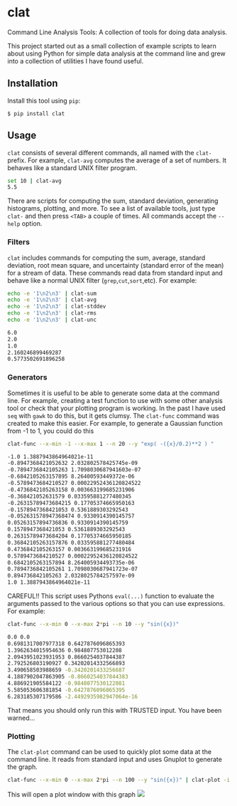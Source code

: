 # clat

Command Line Analysis Tools: A collection of tools for doing data analysis.

This project started out as a small collection of example scripts to learn about using Python for simple
data analysis at the command line and grew into a collection of utilities I have found useful.

## Installation

Install this tool using `pip`:

    $ pip install clat

## Usage

`clat` consists of several different commands, all named with the `clat-` prefix. For example, `clat-avg` computes the average of a set of numbers. It behaves like a standard UNIX filter program.

```bash
set 10 | clat-avg
5.5
```

There are scripts for computing the sum, standard deviation, generating histograms, plotting, and more. To see a list of available tools, just type `clat-` and then press `<TAB>` a couple of times. All commands
accept the `--help` option.


### Filters

`clat` includes commands for computing the sum, average, standard deviation, root mean square, and uncertainty (standard error of the mean) for a stream of data. These commands read data from standard input and behave
like a normal UNIX filter (`grep`,`cut`,`sort`,etc). For example:

<!---
tag: filter-examples
snippet-compiler:
  options:
    compiler-command: bash {file}
-->
```bash
echo -e '1\n2\n3' | clat-sum
echo -e '1\n2\n3' | clat-avg
echo -e '1\n2\n3' | clat-stddev
echo -e '1\n2\n3' | clat-rms
echo -e '1\n2\n3' | clat-unc
```
<!---
tag: filter-examples
-->
```bash
6.0
2.0
1.0
2.160246899469287
0.5773502691896258
```

### Generators

Sometimes it is useful to be able to generate some data at the command line. For example, creating a test function to use with some other analysis tool or check that your plotting program is working. 
In the past I have used `seq` with `gawk` to do this, but it gets clumsy. The `clat-func` command was created to make this easier. For example, to generate a Gaussian function from -1 to 1, you could do this
<!---
tag: func-example-1
snippet-compiler:
  options:
    compiler-command: bash {file}
-->
```bash
clat-func --x-min -1 --x-max 1 --n 20 --y "exp( -({x}/0.2)**2 ) "
```
<!---
tag: func-example-1
-->
```bash
-1.0 1.3887943864964021e-11
-0.8947368421052632 2.032802578425745e-09
-0.7894736842105263 1.7098030687941603e-07
-0.6842105263157895 8.26400593449372e-06
-0.5789473684210527 0.00022952436120824522
-0.4736842105263158 0.003663199685231906
-0.368421052631579 0.033595881277480345
-0.26315789473684215 0.17705374665950163
-0.1578947368421053 0.5361889303292543
-0.052631578947368474 0.9330914390145757
0.05263157894736836 0.9330914390145759
0.1578947368421053 0.5361889303292543
0.26315789473684204 0.17705374665950185
0.36842105263157876 0.033595881277480484
0.4736842105263157 0.003663199685231916
0.5789473684210527 0.00022952436120824522
0.6842105263157894 8.264005934493735e-06
0.7894736842105261 1.7098030687941723e-07
0.894736842105263 2.0328025784257597e-09
1.0 1.3887943864964021e-11
```
CAREFUL!! This script uses Pythons `eval(...)` function to evaluate the arguments passed to the various options so that you can use expressions. For example:
<!---
tag: func-example-2
snippet-compiler:
  options:
    compiler-command: bash {file}
-->
```bash
clat-func --x-min 0 --x-max 2*pi --n 10 --y "sin({x})"
```
<!---
tag: func-example-2
-->
```bash
0.0 0.0
0.6981317007977318 0.6427876096865393
1.3962634015954636 0.984807753012208
2.0943951023931953 0.8660254037844387
2.792526803190927 0.34202014332566893
3.490658503988659 -0.3420201433256687
4.1887902047863905 -0.8660254037844383
4.886921905584122 -0.9848077530122081
5.585053606381854 -0.6427876096865395
6.283185307179586 -2.4492935982947064e-16
```

That means you should only run this with TRUSTED input. You have been warned...


### Plotting

The `clat-plot` command can be used to quickly plot some data at the command line. It reads from standard input and uses Gnuplot to generate the graph.

<!---
tag: plot-example-1
snippet-compiler:
  options:
    compiler-command: bash {file}
-->
```bash
clat-func --x-min 0 --x-max 2*pi --n 100 --y "sin({x})" | clat-plot -i
```
This will open a plot window with this graph
![](./doc/figures/example-plot.png)
